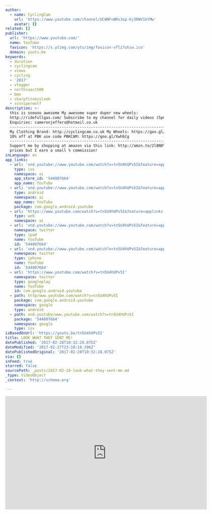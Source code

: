 ```yaml
---
author:
  - name: CyclingCam
    url: 'https://www.youtube.com/channel/UCWNFuWRs3xp-Kj3RWV1ktMw'
    avatar: {}
related: []
publisher:
  url: 'https://www.youtube.com/'
  name: YouTube
  favicon: 'https://s.ytimg.com/yts/img/favicon-vflz7uhzw.ico'
  domain: youtu.be
keywords:
  - duration
  - cyclingcam
  - views
  - cycling
  - '2017'
  - vlogger
  - northcoast500
  - bmx
  - sharpfitnesslook
  - sssniperwolf
description: >-
  this is sooooo awesome My awesome super duper new wheels:
  http://ridefullgas.com/ Subscribe to my channel for daily videos (5pm GMT)
  Enquiries: cameronjeffers@hotmail.co.uk
  -------------------------------------------------------------------------------------------------------------
  My Clothing Brand: http://cyclingcam.co.uk My Wheels: https://goo.gl/4eCKvi
  10% off at PBK use code PBKCAM: https://goo.gl/XwhbCg
  -------------------------------------------------------------------------------------------------------------
  Support me by shopping at amazon via this link: http://amzn.to/2l8N0YT Same
  prices but I earn a small % commission!
inLanguage: en
app_links:
  - url: 'vnd.youtube://www.youtube.com/watch?v=tn5U4hUPv5I&feature=applinks'
    type: ios
    namespace: ai
    app_store_id: '544007664'
    app_name: YouTube
  - url: 'vnd.youtube://www.youtube.com/watch?v=tn5U4hUPv5I&feature=applinks'
    type: android
    namespace: ai
    app_name: YouTube
    package: com.google.android.youtube
  - url: 'https://www.youtube.com/watch?v=tn5U4hUPv5I&feature=applinks'
    type: web
    namespace: ai
  - url: 'vnd.youtube://www.youtube.com/watch?v=tn5U4hUPv5I&feature=applinks'
    namespace: twitter
    type: ipad
    name: YouTube
    id: '544007664'
  - url: 'vnd.youtube://www.youtube.com/watch?v=tn5U4hUPv5I&feature=applinks'
    namespace: twitter
    type: iphone
    name: YouTube
    id: '544007664'
  - url: 'https://www.youtube.com/watch?v=tn5U4hUPv5I'
    namespace: twitter
    type: googleplay
    name: YouTube
    id: com.google.android.youtube
  - path: http/www.youtube.com/watch?v=tn5U4hUPv5I
    package: com.google.android.youtube
    namespace: google
    type: android
  - path: vnd.youtube/www.youtube.com/watch?v=tn5U4hUPv5I
    package: '544007664'
    namespace: google
    type: ios
isBasedOnUrl: 'https://youtu.be/tn5U4hUPv5I'
title: LOOK WHAT THEY SENT ME!
datePublished: '2017-02-28T10:32:28.075Z'
dateModified: '2017-02-27T23:10:18.396Z'
datePublishedOriginal: '2017-02-28T10:32:28.075Z'
via: {}
inFeed: true
starred: false
sourcePath: _posts/2017-02-28-look-what-they-sent-me.md
_type: VideoObject
_context: 'http://schema.org'

---
```

<iframe src="https://cdn.embedly.com/widgets/media.html?src=https%3A%2F%2Fwww.youtube.com%2Fembed%2Ftn5U4hUPv5I%3Ffeature%3Doembed&amp;url=http%3A%2F%2Fwww.youtube.com%2Fwatch%3Fv%3Dtn5U4hUPv5I&amp;image=https%3A%2F%2Fi.ytimg.com%2Fvi%2Ftn5U4hUPv5I%2Fhqdefault.jpg&amp;key=b7d04c9b404c499eba89ee7072e1c4f7&amp;type=text%2Fhtml&amp;schema=youtube" width="640" height="360" scrolling="no" frameborder="0" allowfullscreen="" style=""></iframe>